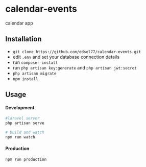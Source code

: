 # calendar-events
calendar app

## Installation

- `git clone https://github.com/edsel77/calendar-events.git`
- edit `.env` and set your database connection details
- run `composer install`
- run `php artisan key:generate` and `php artisan jwt:secret`
- `php artisan migrate`
- `npm install`

## Usage

#### Development

```bash
#laravel server
php artisan serve

# build and watch
npm run watch
```

#### Production

```bash
npm run production
```
